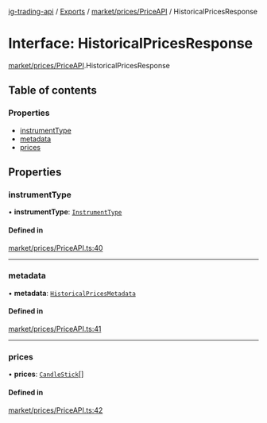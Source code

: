 [ig-trading-api](../README.md) / [Exports](../modules.md) / [market/prices/PriceAPI](../modules/market_prices_PriceAPI.md) / HistoricalPricesResponse

# Interface: HistoricalPricesResponse

[market/prices/PriceAPI](../modules/market_prices_PriceAPI.md).HistoricalPricesResponse

## Table of contents

### Properties

- [instrumentType](market_prices_PriceAPI.HistoricalPricesResponse.md#instrumenttype)
- [metadata](market_prices_PriceAPI.HistoricalPricesResponse.md#metadata)
- [prices](market_prices_PriceAPI.HistoricalPricesResponse.md#prices)

## Properties

### instrumentType

• **instrumentType**: [`InstrumentType`](../enums/market_MarketAPI.InstrumentType.md)

#### Defined in

[market/prices/PriceAPI.ts:40](https://github.com/bennycode/ig-trading-api/blob/98182c7/src/market/prices/PriceAPI.ts#L40)

---

### metadata

• **metadata**: [`HistoricalPricesMetadata`](market_prices_PriceAPI.HistoricalPricesMetadata.md)

#### Defined in

[market/prices/PriceAPI.ts:41](https://github.com/bennycode/ig-trading-api/blob/98182c7/src/market/prices/PriceAPI.ts#L41)

---

### prices

• **prices**: [`CandleStick`](market_prices_PriceAPI.CandleStick.md)[]

#### Defined in

[market/prices/PriceAPI.ts:42](https://github.com/bennycode/ig-trading-api/blob/98182c7/src/market/prices/PriceAPI.ts#L42)
